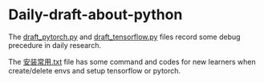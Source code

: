 # Daily-draft-about-python

The [draft_pytorch.py](https://github.com/dumingyang20/Daily-draft-about-python/blob/master/draft_pytorch.py) and [draft_tensorflow.py](https://github.com/dumingyang20/Daily-draft-about-python/blob/master/draft_tensorflow.py) files record some debug precedure in daily research.

The [安装常用.txt](https://github.com/dumingyang20/Daily-draft-about-python/blob/master/%E5%AE%89%E8%A3%85%E5%B8%B8%E7%94%A8.txt) file has some command and codes for new learners when create/delete envs and setup tensorflow or pytorch.
